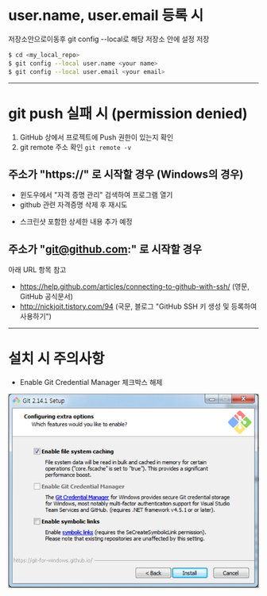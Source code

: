 # user.name, user.email 등록 시
 
저장소안으로이동후 git config --local로 해당 저장소 안에 설정 저장

```sh
$ cd <my_local_repo>
$ git config --local user.name <your name>
$ git config --local user.email <your email>
```

- - -

# git push 실패 시 (permission denied)

1. GitHub 상에서 프로젝트에 Push 권한이 있는지 확인
2. git remote 주소 확인 `git remote -v`

## 주소가 "https://" 로 시작할 경우 (Windows의 경우)

 - 윈도우에서 "자격 증명 관리" 검색하여 프로그램 열기
 - github 관련 자격증명 삭제 후 재시도

* 스크린샷 포함한 상세한 내용 추가 예정

## 주소가 "git@github.com:" 로 시작할 경우

 아래 URL 항목 참고

 - https://help.github.com/articles/connecting-to-github-with-ssh/ (영문, GitHub 공식문서)
 - http://nickjoit.tistory.com/94 (국문, 블로그 "GitHub SSH 키 생성 및 등록하여 사용하기")

- - -


# 설치 시 주의사항

 * Enable Git Credential Manager 체크박스 해제

![](images/image.png)
